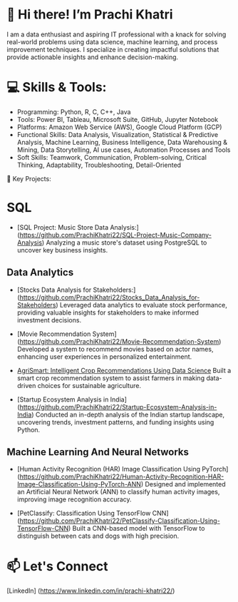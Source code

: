 # 👋 Hi there! I’m Prachi Khatri 
 I am a data enthusiast and aspiring IT professional with a knack for solving real-world problems using data science, machine learning, and process improvement techniques. I specialize in creating impactful solutions that provide actionable insights and enhance decision-making.

# 💻 Skills & Tools:
- Programming:  Python, R, C, C++, Java 
- Tools: Power BI, Tableau, Microsoft Suite, GitHub, Jupyter Notebook
- Platforms: Amazon Web Service (AWS), Google Cloud Platform (GCP)
- Functional Skills: Data Analysis, Visualization, Statistical & Predictive Analysis, Machine Learning, Business Intelligence, Data Warehousing & Mining, Data Storytelling, AI use cases, Automation Processes and Tools
- Soft Skills: Teamwork, Communication, Problem-solving, Critical Thinking, Adaptability, Troubleshooting, Detail-Oriented

🌟 Key Projects:

# SQL 
- [SQL Project: Music Store Data Analysis:] (https://github.com/PrachiKhatri22/SQL-Project-Music-Company-Analysis)
  Analyzing a music store's dataset using PostgreSQL to uncover key business insights.

## Data Analytics
- [Stocks Data Analysis for Stakeholders:] (https://github.com/PrachiKhatri22/Stocks_Data_Analysis_for-Stakeholders)
Leveraged data analytics to evaluate stock performance, providing valuable insights for stakeholders to make informed investment decisions.

- [Movie Recommendation System] (https://github.com/PrachiKhatri22/Movie-Recommendation-System)
Developed a system to recommend movies based on actor names, enhancing user experiences in personalized entertainment.
- [AgriSmart: Intelligent Crop Recommendations Using Data Science](https://github.com/PrachiKhatri22/AgriSmart-Intelligent-Crop-Recommendations-Using-Data-Science)
Built a smart crop recommendation system to assist farmers in making data-driven choices for sustainable agriculture.

- [Startup Ecosystem Analysis in India] (https://github.com/PrachiKhatri22/Startup-Ecosystem-Analysis-in-India)
Conducted an in-depth analysis of the Indian startup landscape, uncovering trends, investment patterns, and funding insights using Python.

## Machine Learning And Neural Networks 
- [Human Activity Recognition (HAR) Image Classification Using PyTorch] (https://github.com/PrachiKhatri22/Human-Activity-Recognition-HAR-Image-Classification-Using-PyTorch-ANN)
Designed and implemented an Artificial Neural Network (ANN) to classify human activity images, improving image recognition accuracy.

- [PetClassify: Classification Using TensorFlow CNN] (https://github.com/PrachiKhatri22/PetClassify-Classification-Using-TensorFlow-CNN)
Built a CNN-based model with TensorFlow to distinguish between cats and dogs with high precision.


# 📫 Let's Connect
[LinkedIn] (https://www.linkedin.com/in/prachi-khatri22/)
